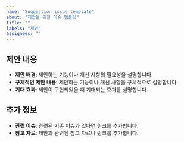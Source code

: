 ```yaml
---
name: "Suggestion issue template"
about: "제안을 위한 이슈 템플릿"
title: ""
labels: "제안"
assignees: ""
---
```


## 제안 내용

- **제안 배경**: 제안하는 기능이나 개선 사항의 필요성을 설명합니다.
- **구체적인 제안 내용**: 제안하는 기능이나 개선 사항을 구체적으로 설명합니다.
- **기대 효과**: 제안이 구현되었을 때 기대되는 효과를 설명합니다.

## 추가 정보

- **관련 이슈**: 관련된 기존 이슈가 있다면 링크를 추가합니다.
- **참고 자료**: 제안과 관련된 참고 자료나 링크를 추가합니다.
